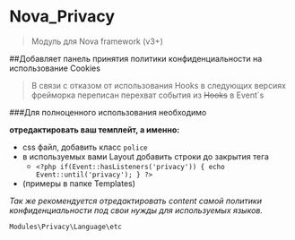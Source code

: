# Nova_Privacy
> Модуль для Nova framework (v3+)

##Добавляет панель принятия политики конфиденциальности на использование Сookies
> В связи с отказом от использования Hooks в следующих версиях фрейморка
> переписан перехват события из ~~Hooks~~ в Event`s

###Для полноценного использования необходимо

**отредактировать ваш темплейт, а именно:**
- css файл, добавить класс ```police```
- в используемых вами Layout добавить строки  до закрытия тега </body>
    - ```<?php if(Event::hasListeners('privacy')) { echo Event::until('privacy'); } ?>```
- (примеры в папке Templates)

*Так же рекомендуется отредактировать content самой политики конфиденциальности под свои нужды для используемых языков.*

``` Modules\Privacy\Language\etc ```
